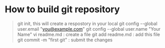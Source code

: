 # How to build git repository
> git init, this will create a respostory in your local
> git config --global user.email "you@example.com"
> git config --global user.name "Your Name"
> vi readme.md : create a file
> git add readme.md : add this file 
> git commit -m "first git" : submit the changes

